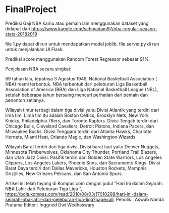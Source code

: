 # FinalProject

Prediksi Gaji NBA kamu atau pemain lain menggunakan dataset yang didapat dari
https://www.kaggle.com/schmadam97/nba-regular-season-stats-20182019 

file 1.py dapat di run untuk mendapatkan model joblib.
file server.py di run untuk menjalankan UI Flask.

Prediksi score menggunakan Random Forest Regressor sebesar 91%

Penjelasan NBA secara singkat:

69 tahun lalu, tepatnya 3 Agustus 1949, National Basketball Association ( NBA) resmi terbentuk. 
NBA terbentuk dari peleburan Liga Basketball Association of America (BBA) dan Liga National Basketball League (NBL),
setelah beberapa tahun bersaing mencuri perhatian dari pemain dan penonton setianya.

Wilayah timur terbagi dalam tiga divisi yaitu Divisi Atlantik yang terdiri dari lima tim. LIma tim itu adalah Boston Celtics, Brooklyn Nets, New York Knicks, Philadelphia 76ers, dan Toronto Raptors. 
Divisi Tengah terdiri dari Chicago Bulls, Cleveland Cavaliers, Detroit Pistons, Indiana Pacers, dan Milwaukee Bucks. 
Divisi Tenggara terdiri dari Atlanta Hawks, Charlotte Hornets, Miami Heat, Orlando Magic, dan Washington Wizards.

Wilayah Barat terdiri dari tiga divisi, Divisi barat laut yaitu Denver Nuggets, Minnesota Timberwolves, Oklahoma City Thunder, Portland Trail Blazers, dan Utah Jazz Divisi.
Pasifik terdiri dari Golden State Warriors, Los Angeles Clippers, Los Angeles Lakers, Phoenix Suns, dan Sacramento Kings.
Divisi Barat Daya terdiri dari Dallas Mavericks, Houston Rockets, Memphis Grizzlies, New Orleans Pelicans, dan San Antonio Spurs.


Artikel ini telah tayang di Kompas.com dengan judul "Hari Ini dalam Sejarah: NBA Lahir dari Peleburan Tiga Liga ", https://bola.kompas.com/read/2018/08/03/17010298/hari-ini-dalam-sejarah-nba-lahir-dari-peleburan-tiga-liga?page=all.
Penulis : Aswab Nanda Pratama
Editor : Inggried Dwi Wedhaswary

